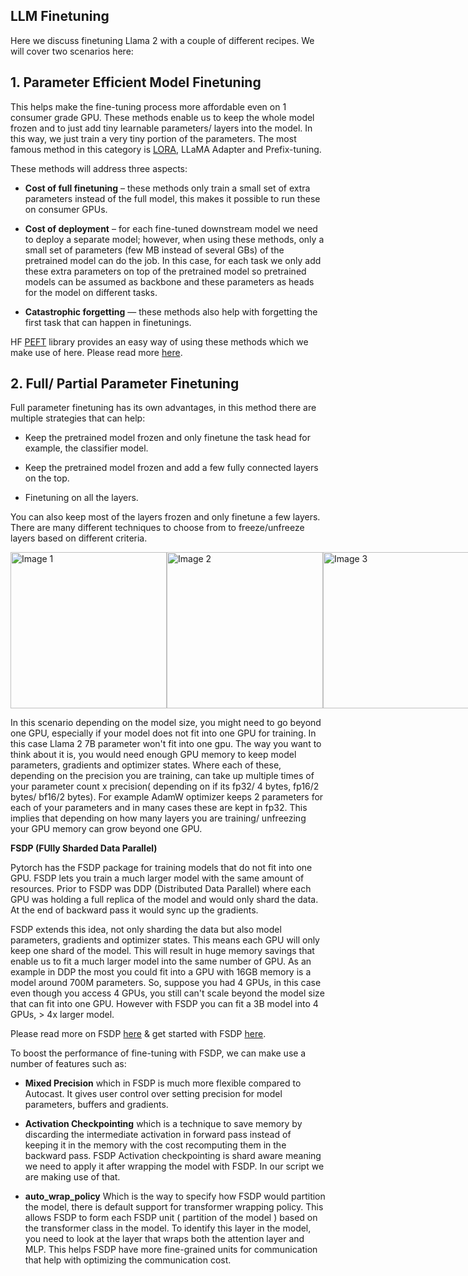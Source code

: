 ## LLM Finetuning

Here we discuss finetuning Llama 2 with a couple of different recipes. We will cover two scenarios here:


## 1. **Parameter Efficient Model Finetuning**
 This helps make the fine-tuning process more affordable even on 1 consumer grade GPU. These methods enable us to keep the whole model frozen and to just add tiny learnable parameters/ layers into the model. In this way, we just train a very tiny portion of the parameters. The most famous method in this category is [LORA](https://arxiv.org/pdf/2106.09685.pdf), LLaMA Adapter and Prefix-tuning.


These methods will address three aspects:


- **Cost of full finetuning** – these methods only train a small set of extra parameters instead of the full model, this makes it possible to run these on consumer GPUs.

- **Cost of deployment** – for each fine-tuned downstream model we need to deploy a separate model; however, when using these methods, only a small set of parameters (few MB instead of several GBs) of the pretrained model can do the job. In this case, for each task we only add these extra parameters on top of the pretrained model so pretrained models can be assumed as backbone and these parameters as heads for the model on different tasks.

- **Catastrophic forgetting** — these methods also help with forgetting the first task that can happen in finetunings.

HF [PEFT](https://github.com/huggingface/peft) library provides an easy way of using these methods which we make use of here. Please read more [here](https://huggingface.co/blog/peft).



## 2. **Full/ Partial Parameter Finetuning**

Full parameter finetuning has its own advantages, in this method there are multiple strategies that can help:

-  Keep the pretrained model frozen and only finetune the task head for example, the classifier model.


-  Keep the pretrained model frozen and add a few fully connected layers on the top.


-  Finetuning on all the layers.

You can also keep most of the layers frozen and only finetune a few layers. There are many different techniques to choose from to freeze/unfreeze layers based on different criteria.

<div style="display: flex;">
    <img src="./images/feature-based_FN.png" alt="Image 1" width="250" />
    <img src="./images/featurebased_FN_.png" alt="Image 2" width="250" />
    <img src="./images/full-param-FN.png" alt="Image 3" width="250" />
</div>



In this scenario depending on the model size, you might need to go beyond one GPU, especially if your model does not fit into one GPU for training. In this case Llama 2 7B parameter won't fit into one gpu.
The way you want to think about it is, you would need enough GPU memory to keep model parameters, gradients and optimizer states. Where each of these, depending on the precision you are training, can take up multiple times of your parameter count x precision( depending on if its fp32/ 4 bytes, fp16/2 bytes/ bf16/2 bytes).
For example AdamW optimizer keeps 2 parameters for each of your parameters and in many cases these are kept in fp32. This implies that depending on how many layers you are training/ unfreezing your GPU memory can grow beyond one GPU.

**FSDP (FUlly Sharded Data Parallel)**


Pytorch has the FSDP package for training models that do not fit into one GPU. FSDP lets you train a much larger model with the same amount of resources. Prior to FSDP was DDP (Distributed Data Parallel) where each GPU was holding a full replica of the model and would only shard the data. At the end of backward pass it would sync up the gradients.

FSDP extends this idea, not only sharding the data but also model parameters, gradients and optimizer states. This means each GPU will only keep one shard of the model. This will result in huge memory savings that enable us to fit a much larger model into the same number of GPU. As an example in DDP the most you could fit into a GPU with 16GB memory is a model around 700M parameters. So, suppose you had 4 GPUs, in this case even though you access 4 GPUs, you still can't scale beyond the model size that can fit into one GPU. However with FSDP you can fit a 3B model into 4 GPUs, > 4x larger model.


Please read more on FSDP [here](https://engineering.fb.com/2021/07/15/open-source/fsdp/) & get started with FSDP [here](https://pytorch.org/tutorials/intermediate/FSDP_tutorial.html).


To boost the performance of fine-tuning with FSDP, we can make use a number of features such as:

- **Mixed Precision** which in FSDP is much more flexible compared to Autocast. It gives user control over setting precision for model parameters, buffers and gradients.

- **Activation Checkpointing**  which is a technique to save memory by discarding the intermediate activation in forward pass instead of keeping it in the memory with the cost recomputing them in the backward pass. FSDP Activation checkpointing is shard aware meaning we need to apply it after wrapping the model with FSDP. In our script we are making use of that.

- **auto_wrap_policy** Which is the way to specify how FSDP would partition the model, there is default support for transformer wrapping policy. This allows FSDP to form each FSDP unit ( partition of the  model ) based on the transformer class in the model. To identify this layer in the model, you need to look at the layer that wraps both the attention layer and  MLP. This helps FSDP have more fine-grained units for communication that help with optimizing the communication cost.
